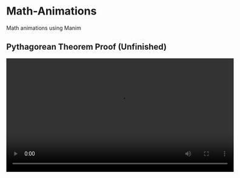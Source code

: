 # Math-Animations
Math animations using Manim

## Pythagorean Theorem Proof (Unfinished)
<video width="600" controls>
  <source src="./Pythagoreon%20Theorem/media/videos/pythagoreon/480p15/Pythagoreon.mp4" type="video/mp4">
  Your browser does not support the video tag.
</video>